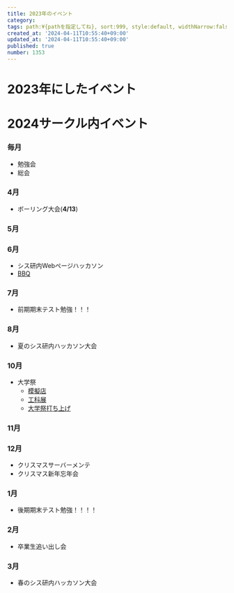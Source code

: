 ```yaml
---
title: 2023年のイベント
category:
tags: path:¥{pathを指定してね}, sort:999, style:default, widthNarrow:false
created_at: '2024-04-11T10:55:40+09:00'
updated_at: '2024-04-11T10:55:40+09:00'
published: true
number: 1353
---
```


# 2023年にしたイベント
# 2024サークル内イベント

### 毎月
- 勉強会
- 総会
### 4月
- ボーリング大会(**4/13**)
### 5月

### 6月
- シス研内Webページハッカソン
- [BBQ](https://www.sysken.net/post/426)
### 7月
- 前期期末テスト勉強！！！
### 8月
- 夏のシス研内ハッカソン大会
### 10月
- 大学祭 
    - [模擬店](https://www.sysken.net/post/623)
    - [工科展](https://www.sysken.net/post/631)
    - [大学祭打ち上げ](https://www.sysken.net/post/661)
### 11月

### 12月
- クリスマスサーバーメンテ
- クリスマス新年忘年会
### 1月
- 後期期末テスト勉強！！！！
### 2月
- 卒業生追い出し会
### 3月
- 春のシス研内ハッカソン大会
